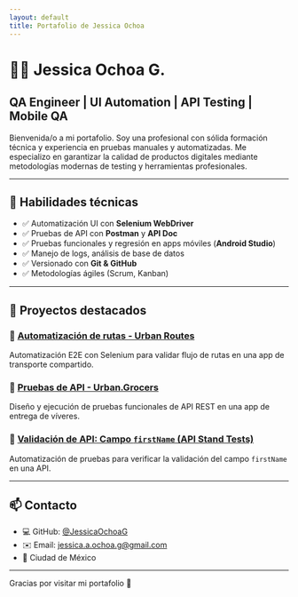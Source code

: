 ```yaml
---
layout: default
title: Portafolio de Jessica Ochoa
---
```


# 👩‍💻 Jessica Ochoa G.

## QA Engineer | UI Automation | API Testing | Mobile QA

Bienvenida/o a mi portafolio. Soy una profesional con sólida formación técnica y experiencia en pruebas manuales y automatizadas. Me especializo en garantizar la calidad de productos digitales mediante metodologías modernas de testing y herramientas profesionales.

---

## 🧪 Habilidades técnicas

- ✅ Automatización UI con **Selenium WebDriver**
- ✅ Pruebas de API con **Postman** y **API Doc**
- ✅ Pruebas funcionales y regresión en apps móviles (**Android Studio**)
- ✅ Manejo de logs, análisis de base de datos
- ✅ Versionado con **Git & GitHub**
- ✅ Metodologías ágiles (Scrum, Kanban)

---

## 🚀 Proyectos destacados

### 🔹 [Automatización de rutas - Urban Routes](https://github.com/JessicaOchoaG/qa-project-Urban-Routes-es)
Automatización E2E con Selenium para validar flujo de rutas en una app de transporte compartido.

### 🔹 [Pruebas de API - Urban.Grocers](https://github.com/JessicaOchoaG/qa-project-Urban-Grocers-app-es)
Diseño y ejecución de pruebas funcionales de API REST en una app de entrega de víveres.

### 🔹 [Validación de API: Campo `firstName` (API Stand Tests)](https://github.com/JessicaOchoaG/api_stand_tests)
Automatización de pruebas para verificar la validación del campo `firstName` en una API.  

---

## 📫 Contacto

- 💻 GitHub: [@JessicaOchoaG](https://github.com/JessicaOchoaG)
- ✉️ Email: jessica.a.ochoa.g@gmail.com
- 📍 Ciudad de México

---

Gracias por visitar mi portafolio 🙌
